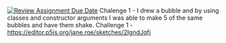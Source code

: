 [![Review Assignment Due Date](https://classroom.github.com/assets/deadline-readme-button-24ddc0f5d75046c5622901739e7c5dd533143b0c8e959d652212380cedb1ea36.svg)](https://classroom.github.com/a/pJv4oXRo)
Chalenge 1 - I drew a bubble and by using classes and constructor arguments I was able to make 5 of the same bubbles and have them shake.
Challenge 1 - https://editor.p5js.org/jane.roe/sketches/2IgndJqfj
